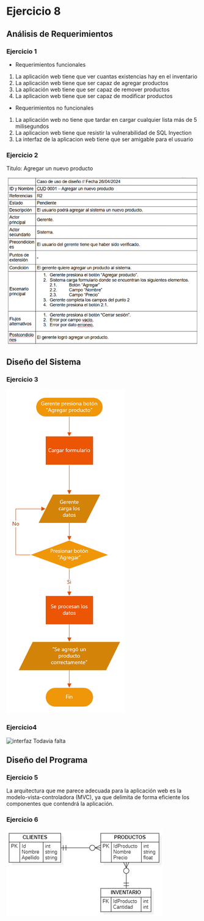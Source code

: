 # Ejercicio 8

## Análisis de Requerimientos

### Ejercicio 1

- Requerimientos funcionales

1. La aplicación web tiene que ver cuantas existencias hay en el inventario
2. La aplicación web tiene que ser capaz de agregar productos
3. La aplicación web tiene que ser capaz de remover productos
4. La aplicacion web tiene que ser capaz de modificar productos

- Requerimientos no funcionales

1. La aplicación web no tiene que tardar en cargar cualquier lista más de 5 milisegundos
2. La aplicacion web tiene que resistir la vulnerabilidad de SQL Inyection
3. La interfaz de la aplicacion web tiene que ser amigable para el usuario

### Ejercicio 2

Titulo: Agregar un nuevo producto

![Caso de uso](./imgs/CUD.png)

## Diseño del Sistema

### Ejercicio 3

![Diagrama de flujo](./imgs/FlowChart.png)

### Ejercicio4

![interfaz](path) Todavia falta

## Diseño del Programa

### Ejercicio 5

La arquitectura que me parece adecuada para la aplicación web es la
modelo-vista-controladora (MVC), ya que delimita de forma eficiente los
componentes que contendrá la aplicación.

### Ejercicio 6

![DataBase](./imgs/DataBase.png)

